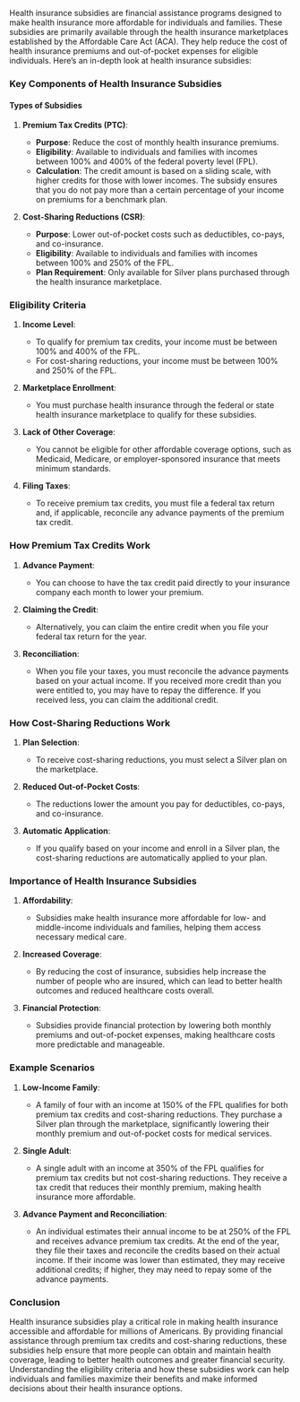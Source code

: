 Health insurance subsidies are financial assistance programs designed to make health insurance more affordable for individuals and families. These subsidies are primarily available through the health insurance marketplaces established by the Affordable Care Act (ACA). They help reduce the cost of health insurance premiums and out-of-pocket expenses for eligible individuals. Here’s an in-depth look at health insurance subsidies:

### Key Components of Health Insurance Subsidies

#### Types of Subsidies
1. **Premium Tax Credits (PTC)**:
   - **Purpose**: Reduce the cost of monthly health insurance premiums.
   - **Eligibility**: Available to individuals and families with incomes between 100% and 400% of the federal poverty level (FPL).
   - **Calculation**: The credit amount is based on a sliding scale, with higher credits for those with lower incomes. The subsidy ensures that you do not pay more than a certain percentage of your income on premiums for a benchmark plan.

2. **Cost-Sharing Reductions (CSR)**:
   - **Purpose**: Lower out-of-pocket costs such as deductibles, co-pays, and co-insurance.
   - **Eligibility**: Available to individuals and families with incomes between 100% and 250% of the FPL.
   - **Plan Requirement**: Only available for Silver plans purchased through the health insurance marketplace.

### Eligibility Criteria
1. **Income Level**:
   - To qualify for premium tax credits, your income must be between 100% and 400% of the FPL.
   - For cost-sharing reductions, your income must be between 100% and 250% of the FPL.

2. **Marketplace Enrollment**:
   - You must purchase health insurance through the federal or state health insurance marketplace to qualify for these subsidies.

3. **Lack of Other Coverage**:
   - You cannot be eligible for other affordable coverage options, such as Medicaid, Medicare, or employer-sponsored insurance that meets minimum standards.

4. **Filing Taxes**:
   - To receive premium tax credits, you must file a federal tax return and, if applicable, reconcile any advance payments of the premium tax credit.

### How Premium Tax Credits Work
1. **Advance Payment**:
   - You can choose to have the tax credit paid directly to your insurance company each month to lower your premium.
   
2. **Claiming the Credit**:
   - Alternatively, you can claim the entire credit when you file your federal tax return for the year.

3. **Reconciliation**:
   - When you file your taxes, you must reconcile the advance payments based on your actual income. If you received more credit than you were entitled to, you may have to repay the difference. If you received less, you can claim the additional credit.

### How Cost-Sharing Reductions Work
1. **Plan Selection**:
   - To receive cost-sharing reductions, you must select a Silver plan on the marketplace.

2. **Reduced Out-of-Pocket Costs**:
   - The reductions lower the amount you pay for deductibles, co-pays, and co-insurance.
   
3. **Automatic Application**:
   - If you qualify based on your income and enroll in a Silver plan, the cost-sharing reductions are automatically applied to your plan.

### Importance of Health Insurance Subsidies
1. **Affordability**:
   - Subsidies make health insurance more affordable for low- and middle-income individuals and families, helping them access necessary medical care.
   
2. **Increased Coverage**:
   - By reducing the cost of insurance, subsidies help increase the number of people who are insured, which can lead to better health outcomes and reduced healthcare costs overall.

3. **Financial Protection**:
   - Subsidies provide financial protection by lowering both monthly premiums and out-of-pocket expenses, making healthcare costs more predictable and manageable.

### Example Scenarios
1. **Low-Income Family**:
   - A family of four with an income at 150% of the FPL qualifies for both premium tax credits and cost-sharing reductions. They purchase a Silver plan through the marketplace, significantly lowering their monthly premium and out-of-pocket costs for medical services.

2. **Single Adult**:
   - A single adult with an income at 350% of the FPL qualifies for premium tax credits but not cost-sharing reductions. They receive a tax credit that reduces their monthly premium, making health insurance more affordable.

3. **Advance Payment and Reconciliation**:
   - An individual estimates their annual income to be at 250% of the FPL and receives advance premium tax credits. At the end of the year, they file their taxes and reconcile the credits based on their actual income. If their income was lower than estimated, they may receive additional credits; if higher, they may need to repay some of the advance payments.

### Conclusion
Health insurance subsidies play a critical role in making health insurance accessible and affordable for millions of Americans. By providing financial assistance through premium tax credits and cost-sharing reductions, these subsidies help ensure that more people can obtain and maintain health coverage, leading to better health outcomes and greater financial security. Understanding the eligibility criteria and how these subsidies work can help individuals and families maximize their benefits and make informed decisions about their health insurance options.